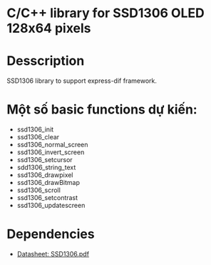 # C/C++ library for SSD1306 OLED 128x64 pixels 

# Desscription
SSD1306 library to support express-dif framework.

# Một số basic functions dự kiến:
- ssd1306_init
- ssd1306_clear
- ssd1306_normal_screen
- ssd1306_invert_screen
- ssd1306_setcursor
- sdd1306_string_text
- ssd1306_drawpixel
- ssd1306_drawBitmap
- ssd1306_scroll
- ssd1306_setcontrast
- ssd1306_updatescreen

# Dependencies 
  <ul> 
      <li>
        <a href = "https://cdn-shop.adafruit.com/datasheets/SSD1306.pdf">Datasheet: SSD1306.pdf </a>
      </li>
  </ul>
